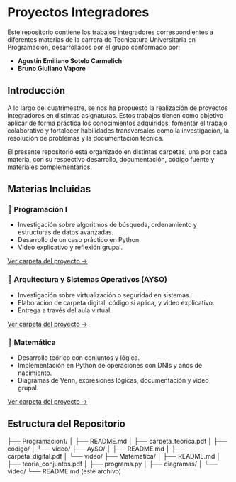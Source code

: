 # Proyectos Integradores

Este repositorio contiene los trabajos integradores correspondientes a diferentes materias de la carrera de Tecnicatura Universitaria en Programación, desarrollados por el grupo conformado por:

- **Agustín Emiliano Sotelo Carmelich**
- **Bruno Giuliano Vapore**

## Introducción

A lo largo del cuatrimestre, se nos ha propuesto la realización de proyectos integradores en distintas asignaturas. Estos trabajos tienen como objetivo aplicar de forma práctica los conocimientos adquiridos, fomentar el trabajo colaborativo y fortalecer habilidades transversales como la investigación, la resolución de problemas y la documentación técnica.

El presente repositorio está organizado en distintas carpetas, una por cada materia, con su respectivo desarrollo, documentación, código fuente y materiales complementarios.

## Materias Incluidas

### 📌 Programación I

- Investigación sobre algoritmos de búsqueda, ordenamiento y estructuras de datos avanzadas.
- Desarrollo de un caso práctico en Python.
- Video explicativo y reflexión grupal.

[Ver carpeta del proyecto →](./Programacion1/README.md)

### 📌 Arquitectura y Sistemas Operativos (AYSO)

- Investigación sobre virtualización o seguridad en sistemas.
- Elaboración de carpeta digital, código si aplica, y video explicativo.
- Entrega a través del aula virtual.

[Ver carpeta del proyecto →](./AySO/README.md)

### 📌 Matemática

- Desarrollo teórico con conjuntos y lógica.
- Implementación en Python de operaciones con DNIs y años de nacimiento.
- Diagramas de Venn, expresiones lógicas, documentación y video grupal.

[Ver carpeta del proyecto →](./Matematica/README.md)

## Estructura del Repositorio

├── Programacion1/
│ ├── README.md
│ ├── carpeta_teorica.pdf
│ ├── codigo/
│ └── video/
├── AySO/
│ ├── README.md
│ ├── carpeta_digital.pdf
│ └── video/
├── Matematica/
│ ├── README.md
│ ├── teoria_conjuntos.pdf
│ ├── programa.py
│ ├── diagramas/
│ └── video/
└── README.md (este archivo)
